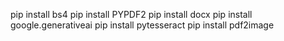 pip install bs4
pip install PYPDF2
pip install docx
pip install google.generativeai
pip install pytesseract
pip install pdf2image

